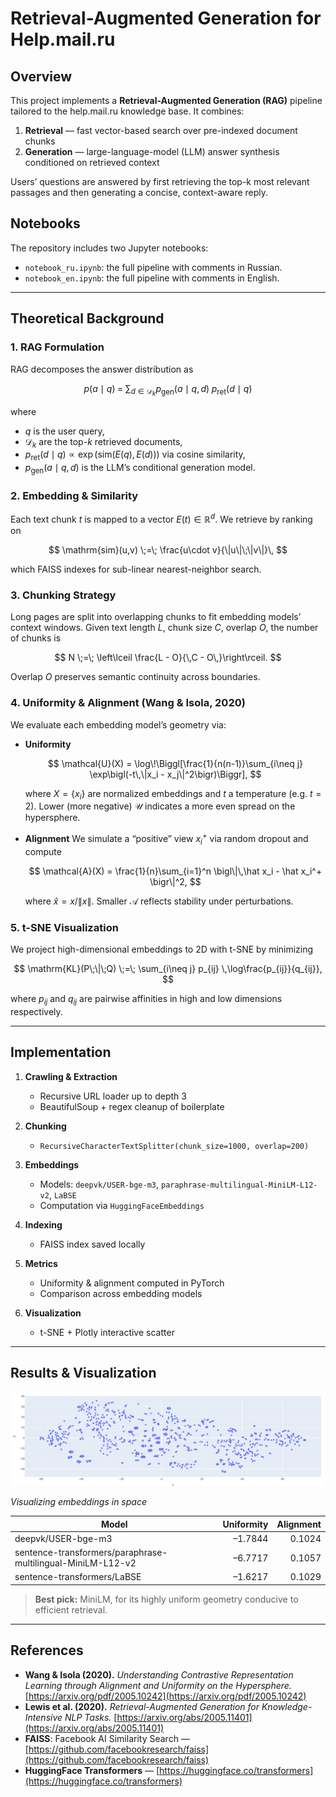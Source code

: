 # Retrieval-Augmented Generation for Help.mail.ru

## Overview

This project implements a **Retrieval-Augmented Generation (RAG)** pipeline tailored to the help.mail.ru knowledge base. It combines:

1. **Retrieval** — fast vector-based search over pre-indexed document chunks
2. **Generation** — large-language-model (LLM) answer synthesis conditioned on retrieved context

Users’ questions are answered by first retrieving the top-k most relevant passages and then generating a concise, context-aware reply.

## Notebooks

The repository includes two Jupyter notebooks:

* `notebook_ru.ipynb`: the full pipeline with comments in Russian.
* `notebook_en.ipynb`: the full pipeline with comments in English.

---

## Theoretical Background

### 1. RAG Formulation

RAG decomposes the answer distribution as

$$
p(a \mid q) \;=\; \sum_{d \in \mathcal{D}_k} p_{\mathrm{gen}}(a \mid q, d)\;p_{\mathrm{ret}}(d \mid q)
$$

where

* $q$ is the user query,
* $\mathcal{D}_k$ are the top-$k$ retrieved documents,
* $p_{\mathrm{ret}}(d\mid q)\propto \exp\big(\mathrm{sim}(E(q),E(d))\big)$ via cosine similarity,
* $p_{\mathrm{gen}}(a\mid q,d)$ is the LLM’s conditional generation model.

### 2. Embedding & Similarity

Each text chunk $t$ is mapped to a vector $E(t)\in\mathbb{R}^d$. We retrieve by ranking on

$$
\mathrm{sim}(u,v) \;=\; \frac{u\cdot v}{\|u\|\;\|v\|}\,
$$

which FAISS indexes for sub-linear nearest-neighbor search.

### 3. Chunking Strategy

Long pages are split into overlapping chunks to fit embedding models’ context windows. Given text length $L$, chunk size $C$, overlap $O$, the number of chunks is

$$
N \;=\; \left\lceil \frac{L - O}{\,C - O\,}\right\rceil.
$$

Overlap $O$ preserves semantic continuity across boundaries.

### 4. Uniformity & Alignment (Wang & Isola, 2020)

We evaluate each embedding model’s geometry via:

* **Uniformity**

  $$
    \mathcal{U}(X) = \log\!\Biggl[\frac{1}{n(n-1)}\sum_{i\neq j} \exp\bigl(-t\,\|x_i - x_j\|^2\bigr)\Biggr],
  $$

  where $X=\{x_i\}$ are normalized embeddings and $t$ a temperature (e.g. $t=2$). Lower (more negative) $\mathcal{U}$ indicates a more even spread on the hypersphere.

* **Alignment**
  We simulate a “positive” view $x_i^+$ via random dropout and compute

  $$
    \mathcal{A}(X) = \frac{1}{n}\sum_{i=1}^n \bigl\|\,\hat x_i - \hat x_i^+ \bigr\|^2,
  $$

  where $\hat x = x/\|x\|$. Smaller $\mathcal{A}$ reflects stability under perturbations.

### 5. t-SNE Visualization

We project high-dimensional embeddings to 2D with t-SNE by minimizing

$$
\mathrm{KL}(P\;\|\;Q) \;=\; \sum_{i\neq j} p_{ij} \,\log\frac{p_{ij}}{q_{ij}},
$$

where $p_{ij}$ and $q_{ij}$ are pairwise affinities in high and low dimensions respectively.

---

## Implementation

1. **Crawling & Extraction**

   * Recursive URL loader up to depth 3
   * BeautifulSoup + regex cleanup of boilerplate

2. **Chunking**

   * `RecursiveCharacterTextSplitter(chunk_size=1000, overlap=200)`

3. **Embeddings**

   * Models: `deepvk/USER-bge-m3`, `paraphrase-multilingual-MiniLM-L12-v2`, `LaBSE`
   * Computation via `HuggingFaceEmbeddings`

4. **Indexing**

   * FAISS index saved locally

5. **Metrics**

   * Uniformity & alignment computed in PyTorch
   * Comparison across embedding models

6. **Visualization**

   * t-SNE + Plotly interactive scatter

---

## Results & Visualization


![Visualizing embeddings in space](images/image.png)

*Visualizing embeddings in space*

| Model                                                       | Uniformity | Alignment |
| ----------------------------------------------------------- | ---------: | --------: |
| deepvk/USER-bge-m3                                          |    –1.7844 |    0.1024 |
| sentence-transformers/paraphrase-multilingual-MiniLM-L12-v2 |    –6.7717 |    0.1057 |
| sentence-transformers/LaBSE                                 |    –1.6217 |    0.1029 |

> **Best pick:** MiniLM, for its highly uniform geometry conducive to efficient retrieval.

---

## References

* **Wang & Isola (2020).** *Understanding Contrastive Representation Learning through Alignment and Uniformity on the Hypersphere.*
  [https://arxiv.org/pdf/2005.10242](https://arxiv.org/pdf/2005.10242)
* **Lewis et al. (2020).** *Retrieval-Augmented Generation for Knowledge-Intensive NLP Tasks.*
  [https://arxiv.org/abs/2005.11401](https://arxiv.org/abs/2005.11401)
* **FAISS**: Facebook AI Similarity Search — [https://github.com/facebookresearch/faiss](https://github.com/facebookresearch/faiss)
* **HuggingFace Transformers** — [https://huggingface.co/transformers](https://huggingface.co/transformers)
